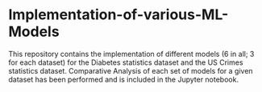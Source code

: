 # Implementation-of-various-ML-Models
This repository contains the implementation of different models (6 in all; 3 for each dataset) for the Diabetes statistics dataset and the US Crimes statistics dataset. Comparative Analysis of each set of models for a given dataset has been performed and is included in the Jupyter notebook.
